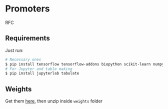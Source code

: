 # Promoters
RFC

## Requirements
Just run:
```bash
# Necessary ones
$ pip install tensorflow tensorflow-addons biopython scikit-learn numpy pandas
# For Jupyter and table making
$ pip install jupyterlab tabulate
```
## Weights

Get them [here](https://drive.google.com/file/d/1awsszk6905sVzetdgcQe5kOVTv4n70up/view?usp=sharing), then unzip inside ```weights``` folder
